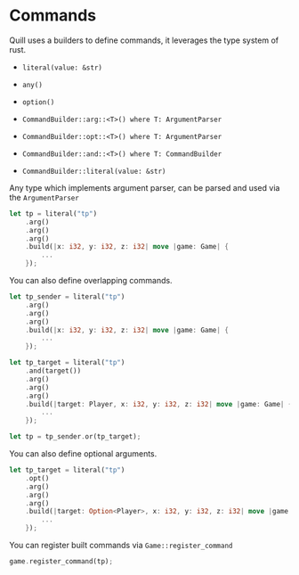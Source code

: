 # Commands
Quill uses a builders to define commands, it leverages the type system of rust.

- `literal(value: &str)`
- `any()`
- `option()`

- `CommandBuilder::arg::<T>() where T: ArgumentParser`
- `CommandBuilder::opt::<T>() where T: ArgumentParser`
- `CommandBuilder::and::<T>() where T: CommandBuilder`
- `CommandBuilder::literal(value: &str)`

Any type which implements argument parser, can be parsed and used via the 
`ArgumentParser`

```rust
let tp = literal("tp")
    .arg()
    .arg()
    .arg()
    .build(|x: i32, y: i32, z: i32| move |game: Game| {
        ...
    });
```

You can also define overlapping commands.
```rust
let tp_sender = literal("tp")
    .arg()
    .arg()
    .arg()
    .build(|x: i32, y: i32, z: i32| move |game: Game| {
        ...
    });

let tp_target = literal("tp")
    .and(target())
    .arg()
    .arg()
    .arg()
    .build(|target: Player, x: i32, y: i32, z: i32| move |game: Game| {
        ...
    });

let tp = tp_sender.or(tp_target);
```

You can also define optional arguments.
```rust
let tp_target = literal("tp")
    .opt()
    .arg()
    .arg()
    .arg()
    .build(|target: Option<Player>, x: i32, y: i32, z: i32| move |game: Game| {
        ...
    });
```

You can register built commands via `Game::register_command`
```rust
game.register_command(tp);
```